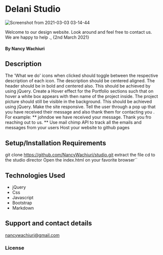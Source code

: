 # Delani Studio

![Screenshot from 2021-03-03 03-14-44](https://user-images.githubusercontent.com/78595142/109732863-00650800-7bcf-11eb-9c24-e86b72d4797e.png)

Welcome to our design website. Look around and feel free to contact us. We are happy to help
., {2nd March 2021}

#### By **Nancy Wachiuri**

## Description
The 'What we do'  icons when clicked should toggle between the respective description of each icon. The description should be centered aligned. The header should be in bold and centered also. This should be achieved by using jQuery.
Create a Hover effect for the Portfolio  sections such that on hover a white box appears with then name of the project inside. The project picture should still be visible in the background. This should be achieved using jQuery.
Make the site responsive.
Tell the user through a pop up that you have received their message and also thank them for contacting you . For example: ** johndoe we have received your message. Thank you fro reaching out to us. **
Use mail chimp API to track all the emails and messages from your users
Host your website to github pages

## Setup/Installation Requirements
git clone https://github.com/NancyWachiuri/studio.git
extract the file
cd to the studio director
Open the index.html on your favorite browser``

## Technologies Used

  * jQuery
  * Css
  * Javascript
  * Bootstrap
  * Markdown
## Support and contact details
nancywachiuri@gmail.com
### License
